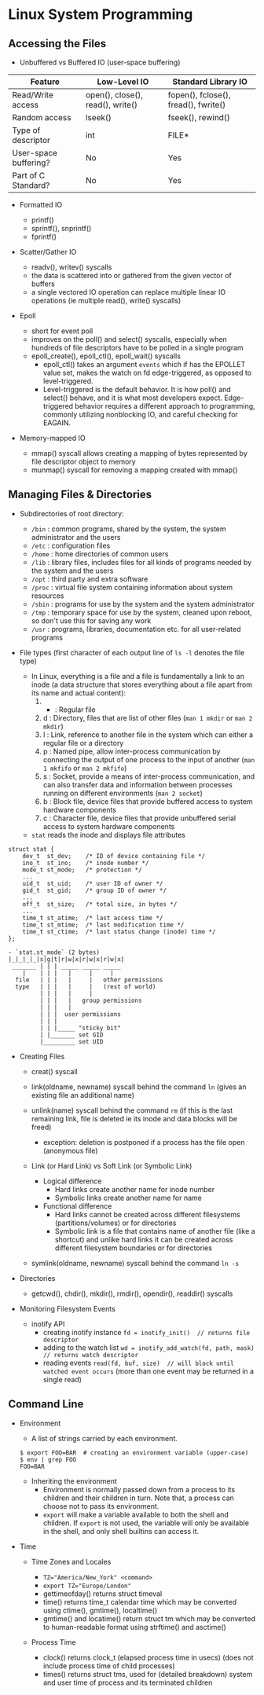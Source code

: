 Linux System Programming
========================

Accessing the Files
-------------------

* Unbuffered vs Buffered IO (user-space buffering)

| Feature               | Low-Level IO                     | Standard Library IO                  |
|-----------------------|----------------------------------|--------------------------------------|
| Read/Write access     | open(), close(), read(), write() | fopen(), fclose(), fread(), fwrite() |
| Random access         | lseek()                          | fseek(), rewind()                    |
| Type of descriptor    | int                              | FILE*                                |
| User-space buffering? | No                               | Yes                                  |
| Part of C Standard?   | No                               | Yes                                  |


* Formatted IO
	- printf()
	- sprintf(), snprintf()
	- fprintf()

* Scatter/Gather IO
	- readv(), writev() syscalls
	- the data is scattered into or gathered from the given vector of buffers
	- a single vectored IO operation can replace multiple linear IO operations (ie multiple read(), write() syscalls)

* Epoll
	- short for event poll
	- improves on the poll() and select() syscalls, especially when hundreds of file descriptors have to be polled in a single program
	- epoll_create(), epoll_ctl(), epoll_wait() syscalls
		- epoll_ctl() takes an argument `events` which if has the EPOLLET value set, makes the watch on fd edge-triggered, as opposed to level-triggered.
		- Level-triggered is the default behavior. It is how poll() and select() behave, and it is what most developers expect. Edge-triggered behavior requires a different approach to programming, commonly utilizing nonblocking IO, and careful checking for EAGAIN.

* Memory-mapped IO
	- mmap() syscall allows creating a mapping of bytes represented by file descriptor object to memory
	- munmap() syscall for removing a mapping created with mmap()


Managing Files & Directories
----------------------------

* Subdirectories of root directory:
	- `/bin` : common programs, shared by the system, the system administrator and the users
	- `/etc` : configuration files
	- `/home` : home directories of common users
	- `/lib` : library files, includes files for all kinds of programs needed by the system and the users
	- `/opt` : third party and extra software
	- `/proc` : virtual file system containing information about system resources
	- `/sbin` : programs for use by the system and the system administrator
	- `/tmp` : temporary space for use by the system, cleaned upon reboot, so don't use this for saving any work
	- `/usr` : programs, libraries, documentation etc. for all user-related programs

* File types (first character of each output line of `ls -l` denotes the file type)
	- In Linux, everything is a file and a file is fundamentally a link to an inode (a data structure that stores everything about a file apart from its name and actual content):
		1. - : Regular file
		2. d : Directory, files that are list of other files (`man 1 mkdir` or `man 2 mkdir`)
		3. l : Link, reference to another file in the system which can either a regular file or a directory
		4. p : Named pipe, allow inter-process communication by connecting the output of one process to the input of another (`man 1 mkfifo` or `man 2 mkfifo`)
		5. s : Socket, provide a means of inter-process communication, and can also transfer data and information between processes running on different environments (`man 2 socket`)
		6. b : Block file, device files that provide buffered access to system hardware components
		7. c : Character file, device files that provide unbuffered serial access to system hardware components
	- `stat` reads the inode and displays file attributes
```
struct stat {
	dev_t  st_dev;    /* ID of device containing file */
	ino_t  st_ino;    /* inode number */
	mode_t st_mode;   /* protection */
	...
	uid_t  st_uid;    /* user ID of owner */
	gid_t  st_gid;    /* group ID of owner */
	...
	off_t  st_size;   /* total size, in bytes */
	...
	time_t st_atime;  /* last access time */
	time_t st_mtime;  /* last modification time */
	time_t st_ctime;  /* last status change (inode) time */
};
```
	- `stat.st_mode` (2 bytes)
	|_|_|_|_|s|g|t|r|w|x|r|w|x|r|w|x|
	 _______ | | | _____ _____ _____
	    |    | | |   |     |     |
	  file	 | | |   |     |   other permissions
	  type	 | | |   |     |   (rest of world)
			 | | |   |     |
			 | | |   |   group permissions
			 | | |   |
			 | | |  user permissions
			 | | |
			 | | |_____ "sticky bit"
			 | |_______ set GID
			 |_________ set UID

* Creating Files
	- creat() syscall
	- link(oldname, newname) syscall behind the command `ln` (gives an existing file an additional name)
	- unlink(name) syscall behind the command `rm` (if this is the last remaining link, file is deleted ie its inode and data blocks will be freed)
		- exception: deletion is postponed if a process has the file open (anonymous file)

	- Link (or Hard Link) vs Soft Link (or Symbolic Link)
		- Logical difference
			- Hard links create another name for inode number
			- Symbolic links create another name for name
		- Functional difference
			- Hard links cannot be created across different filesystems (partitions/volumes) or for directories
			- Symbolic link is a file that contains name of another file (like a shortcut) and unlike hard links it can be created across different filesystem boundaries or for directories

	- symlink(oldname, newname) syscall behind the command `ln -s`


* Directories
	- getcwd(), chdir(), mkdir(), rmdir(), opendir(), readdir() syscalls

* Monitoring Filesystem Events
	- inotify API
		- creating inotify instance `fd = inotify_init()  // returns file descriptor`
		- adding to the watch list `wd = inotify_add_watch(fd, path, mask)  // returns watch descriptor`
		- reading events `read(fd, buf, size)  // will block until watched event occurs` (more than one event may be returned in a single read)


Command Line
------------

* Environment
	- A list of strings carried by each environment.
	```
	$ export FOO=BAR  # creating an environment variable (upper-case)
	$ env | grep FOO
	FOO=BAR
	```

	- Inheriting the environment
		- Environment is normally passed down from a process to its children and their children in turn. Note that, a process can choose not to pass its environment.
		- `export` will make a variable available to both the shell and children. If `export` is not used, the variable will only be available in the shell, and only shell builtins can access it.

* Time
	- Time Zones and Locales
		- `TZ="America/New_York" <command>`
		- `export TZ="Europe/London"`
		- gettimeofday() returns struct timeval
		- time() returns time_t calendar time which may be converted using ctime(), gmtime(), localtime()
		- gmtime() and locatime() return struct tm which may be converted to human-readable format using strftime() and asctime()

	- Process Time
		- clock() returns clock_t (elapsed process time in usecs) (does not include process time of child processes)
		- times() returns struct tms, used for (detailed breakdown) system and user time of process and its terminated children